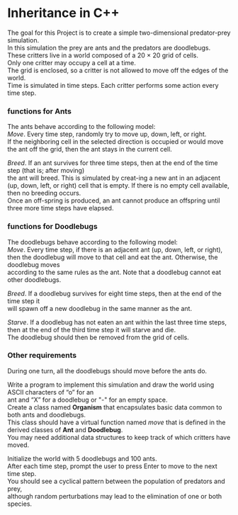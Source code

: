 # Inheritance in C++ #

The goal for this Project is to create a simple two-dimensional predator-prey simulation. <br>
In this simulation the prey are ants and the predators are doodlebugs. <br>
These critters live in a world composed of a 20 × 20 grid of cells.<br>
Only one critter may occupy a cell at a time. <br>
The grid is  enclosed, so a critter is not allowed to move off the edges of the world. <br>
Time is simulated in time steps. Each critter performs some action every time step.<br>

### functions for **Ants** ###
The ants behave according to the following model:<br>
*Move*. Every time step, randomly try to move up, down, left, or right.<br>
If the neighboring cell in the selected direction is occupied or would move<br>
the ant off the grid, then the ant stays in the current cell.<br>

*Breed*. If an ant survives for three time steps, then at the end of the time step (that is; after moving)<br>
the ant will breed. This is simulated by creat-ing a new ant in an adjacent<br>
(up, down, left, or right) cell that is empty. If there is no empty cell available, then no breeding occurs.<br>
Once an off-spring is produced, an ant cannot produce an offspring until three more time steps have elapsed.<br>

### functions for **Doodlebugs** ###
The doodlebugs behave according to the following model:<br>
*Move*. Every time step, if there is an adjacent ant (up, down, left, or right),<br>
then the doodlebug will move to that cell and eat the ant. Otherwise, the doodlebug moves<br>
according to the same rules as the ant. Note that a doodlebug cannot eat other doodlebugs.<br>

*Breed*. If a doodlebug survives for eight time steps, then at the end of the time step it<br>
will spawn off a new doodlebug in the same manner as the ant.<br>

*Starve*. If a doodlebug has not eaten an ant within the last three time steps,<br>
then at the end of the third time step it will starve and die.<br>
The doodlebug should then be removed from the grid of cells.<br>

### Other requirements ###
During one turn, all the doodlebugs should move before the ants do.<br>

Write a program to implement this simulation and draw the world using ASCII characters of “o” for an <br>
ant and “X” for a doodlebug or "-" for an empty space.<br>
Create a class named **Organism** that encapsulates basic data common to both ants and doodlebugs.<br>
This class should have a virtual function named *move* that is defined in the derived classes of **Ant** and **Doodlebug**.<br>
You may need additional data structures to keep track of which critters have moved.<br>

Initialize the world with 5 doodlebugs and 100 ants.<br>
After each time step, prompt the user to press Enter to move to the next time step.<br>
You should see a cyclical pattern between the population of predators and prey,<br>
although random perturbations may lead to the elimination of one or both species.<br>
